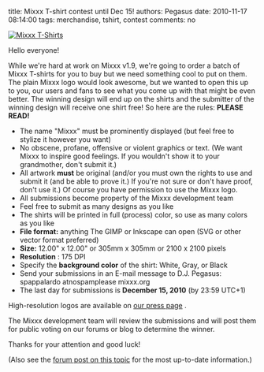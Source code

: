 title: Mixxx T-shirt contest until Dec 15!
authors: Pegasus
date: 2010-11-17 08:14:00
tags: merchandise, tshirt, contest
comments: no

[![Mixxx T-Shirts]({static}/images/news/tshirtsmall.jpeg)]({static}/images/news/tshirtsmall.jpeg)

Hello everyone!

While we're hard at work on Mixxx v1.9, we're going to order a batch of Mixxx T-shirts for you to buy but we need something cool to put on them.
The plain Mixxx logo would look awesome, but we wanted to open this up to you, our users and fans to see what you come up with that might be even better.
The winning design will end up on the shirts and the submitter of the winning design will receive one shirt free!
So here are the rules: **PLEASE READ!**

- The name "Mixxx" must be prominently displayed (but feel free to stylize it however you want)
- No obscene, profane, offensive or violent graphics or text.
  (We want Mixxx to inspire good feelings. If you wouldn't show it to your grandmother, don't submit it.)
- All artwork **must** be original (and/or you must own the rights to use and submit it (and be able to prove it.)
  If you're not sure or don't have proof, don't use it.)
  Of course you have permission to use the Mixxx logo.
- All submissions become property of the Mixxx development team
- Feel free to submit as many designs as you like
- The shirts will be printed in full (process) color, so use as many colors as you like
- **File format:** anything The GIMP or Inkscape can open (SVG or other vector format preferred)
- **Size:** 12.00" x 12.00" or 305mm x 305mm or 2100 x 2100 pixels
- **Resolution** : 175 DPI
- Specify the **background color** of the shirt: White, Gray, or Black
- Send your submissions in an E-mail message to D.J. Pegasus: spappalardo atnospamplease mixxx.org
- The last day for submissions is **December 15, 2010** (by 23:59 UTC+1)

High-resolution logos are available on [our press page]({filename}/pages/press.md) .

The Mixxx development team will review the submissions and will post them for public voting on our forums or blog to determine the winner.

Thanks for your attention and good luck!

(Also see the [forum post on this topic](https://mixxx.org/forums/viewtopic.php?f=1&t=1745) for the most up-to-date information.)
